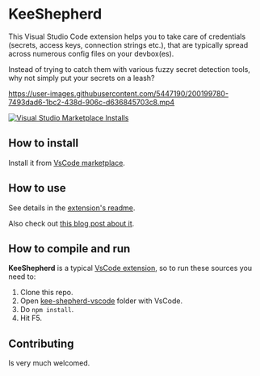 # KeeShepherd

This Visual Studio Code extension helps you to take care of credentials (secrets, access keys, connection strings etc.), that are typically spread across numerous config files on your devbox(es).

Instead of trying to catch them with various fuzzy secret detection tools, why not simply put your secrets on a leash?

https://user-images.githubusercontent.com/5447190/200199780-7493dad6-1bc2-438d-906c-d636845703c8.mp4


[<img alt="Visual Studio Marketplace Installs" src="https://img.shields.io/visual-studio-marketplace/i/kee-shepherd.kee-shepherd-vscode?label=VsCode%20Extension%20Installs">](https://marketplace.visualstudio.com/items?itemName=kee-shepherd.kee-shepherd-vscode)

## How to install

Install it from [VsCode marketplace](https://marketplace.visualstudio.com/items?itemName=kee-shepherd.kee-shepherd-vscode). 

## How to use

See details in the [extension's readme](https://github.com/scale-tone/key-shepherd/blob/main/kee-shepherd-vscode/README.md).

Also check out [this blog post about it](https://scale-tone.github.io/2021/11/26/introducing-keeshepherd).

## How to compile and run

**KeeShepherd** is a typical [VsCode extension](https://code.visualstudio.com/api/get-started/your-first-extension), so to run these sources you need to:
1. Clone this repo.
2. Open [kee-shepherd-vscode](https://github.com/scale-tone/kee-shepherd/tree/main/kee-shepherd-vscode) folder with VsCode.
3. Do `npm install`.
4. Hit F5.

## Contributing

Is very much welcomed.
